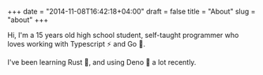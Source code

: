+++
date = "2014-11-08T16:42:18+04:00"
draft = false
title = "About"
slug = "about"
+++

Hi, I'm a 15 years old high school student, self-taught programmer who loves working with Typescript ⚡ and Go 🐹.

I've been learning Rust 🦀, and using Deno 🦕 a lot recently.
